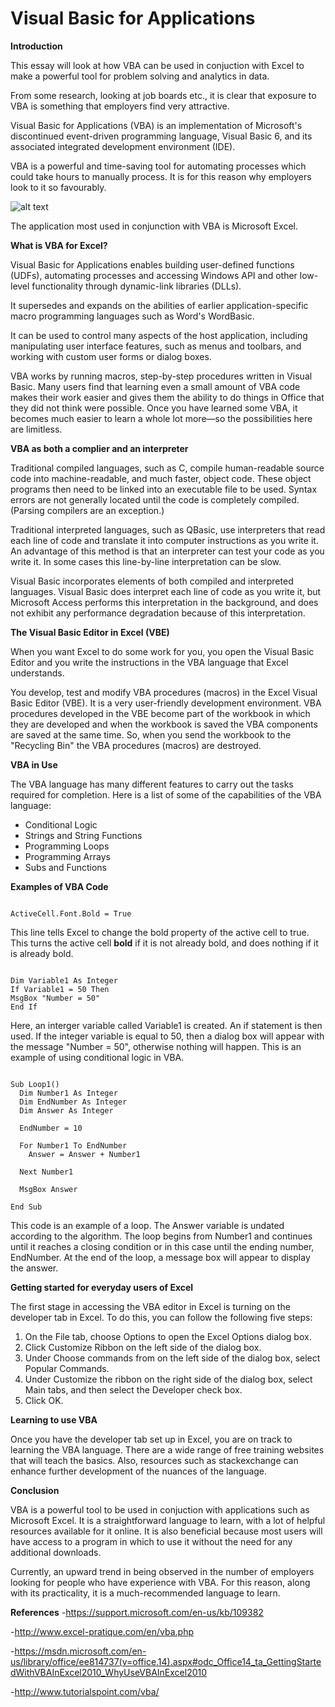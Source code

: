 Visual Basic for Applications
=============================

**Introduction**

This essay will look at how VBA can be used in conjuction with Excel to make a powerful tool for problem solving and analytics in data.

From some research, looking at job boards etc., it is clear that exposure to VBA is something that employers find very attractive.

Visual Basic for Applications (VBA) is an implementation of Microsoft's discontinued event-driven programming language, Visual Basic 6, and its associated integrated development environment (IDE).

VBA is a powerful and time-saving tool for automating processes which could take hours to manually process. It is for this reason why employers look to it so favourably.

![alt text](http://excelvbalover.com/wp-content/themes/excelvbalover/images/vba-logo.png "VBA Logo")

The application most used in conjunction with VBA is Microsoft Excel.

**What is VBA for Excel?**

Visual Basic for Applications enables building user-defined functions (UDFs), automating processes and accessing Windows API and other low-level functionality through dynamic-link libraries (DLLs). 

It supersedes and expands on the abilities of earlier application-specific macro programming languages such as Word's WordBasic. 

It can be used to control many aspects of the host application, including manipulating user interface features, such as menus and toolbars, and working with custom user forms or dialog boxes.

VBA works by running macros, step-by-step procedures written in Visual Basic. Many users find that learning even a small amount of VBA code makes their work easier and gives them the ability to do things in Office that they did not think were possible. Once you have learned some VBA, it becomes much easier to learn a whole lot more—so the possibilities here are limitless.

**VBA as both a complier and an interpreter**

Traditional compiled languages, such as C, compile human-readable source code into machine-readable, and much faster, object code. These object programs then need to be linked into an executable file to be used. Syntax errors are not generally located until the code is completely compiled. (Parsing compilers are an exception.) 

Traditional interpreted languages, such as QBasic, use interpreters that read each line of code and translate it into computer instructions as you write it. An advantage of this method is that an interpreter can test your code as you write it. In some cases this line-by-line interpretation can be slow. 

Visual Basic incorporates elements of both compiled and interpreted languages. Visual Basic does interpret each line of code as you write it, but Microsoft Access performs this interpretation in the background, and does not exhibit any performance degradation because of this interpretation.

**The Visual Basic Editor in Excel (VBE)**

When you want Excel to do some work for you, you open the Visual Basic Editor and you write the instructions in the VBA language that Excel understands.

You develop, test and modify VBA procedures (macros) in the Excel Visual Basic Editor (VBE). It is a very user-friendly development environment. VBA procedures developed in the VBE become part of the workbook in which they are developed and when the workbook is saved the VBA components are saved at the same time. So, when you send the workbook to the "Recycling Bin" the VBA procedures (macros) are destroyed.

**VBA in Use**

The VBA language has many different features to carry out the tasks required for completion. Here is a list of some of the capabilities of the VBA language:

- Conditional Logic
- Strings and String Functions
- Programming Loops
- Programming Arrays
- Subs and Functions

**Examples of VBA Code**

<pre><code>
ActiveCell.Font.Bold = True
</pre></code>
This line tells Excel to change the bold property of the active cell to true. This turns the active cell **bold** if it is not already bold, and does nothing if it is already bold.

<pre><code>
Dim Variable1 As Integer
If Variable1 = 50 Then
MsgBox "Number = 50"
End If
</pre></code>
Here, an interger variable called Variable1 is created. An if statement is then used. If the integer variable is equal to 50, then a dialog box will appear with the message "Number = 50", otherwise nothing will happen.
This is an example of using conditional logic in VBA.

<pre><code>
Sub Loop1()
  Dim Number1 As Integer
  Dim EndNumber As Integer
  Dim Answer As Integer
  
  EndNumber = 10
  
  For Number1 To EndNumber
    Answer = Answer + Number1
  
  Next Number1
  
  MsgBox Answer
  
End Sub
</pre></code>

This code is an example of a loop. The Answer variable is undated according to the algorithm. The loop begins from Number1 and continues until it reaches a closing condition or in this case until the ending number, EndNumber. At the end of the loop, a message box will appear to display the answer.

**Getting started for everyday users of Excel**

The first stage in accessing the VBA editor in Excel is turning on the developer tab in Excel. To do this, you can follow the following five steps:

1. On the File tab, choose Options to open the Excel Options dialog box.
2. Click Customize Ribbon on the left side of the dialog box.
3. Under Choose commands from on the left side of the dialog box, select Popular Commands.
4. Under Customize the ribbon on the right side of the dialog box, select Main tabs, and then select the Developer check box.
5. Click OK.

**Learning to use VBA**

Once you have the developer tab set up in Excel, you are on track to learning the VBA language. There are a wide range of free training websites that will teach the basics. Also, resources such as stackexchange can enhance further development of the nuances of the language.

**Conclusion**

VBA is a powerful tool to be used in conjuction with applications such as Microsoft Excel. It is a straightforward language to learn, with a lot of helpful resources available for it online. It is also beneficial because most users will have access to a program in which to use it without the need for any additional downloads.

Currently, an upward trend in being observed in the number of employers looking for people who have experience with VBA. For this reason, along with its practicality, it is a much-recommended language to learn.


**References**
-https://support.microsoft.com/en-us/kb/109382

-http://www.excel-pratique.com/en/vba.php

-https://msdn.microsoft.com/en-us/library/office/ee814737(v=office.14).aspx#odc_Office14_ta_GettingStartedWithVBAInExcel2010_WhyUseVBAInExcel2010

-http://www.tutorialspoint.com/vba/


